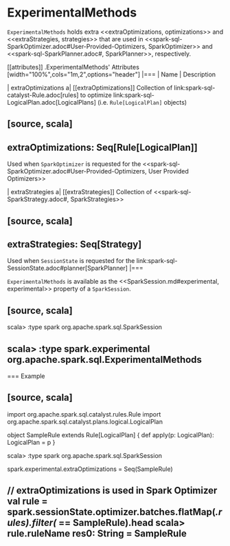 # ExperimentalMethods

`ExperimentalMethods` holds extra <<extraOptimizations, optimizations>> and <<extraStrategies, strategies>> that are used in <<spark-sql-SparkOptimizer.adoc#User-Provided-Optimizers, SparkOptimizer>> and <<spark-sql-SparkPlanner.adoc#, SparkPlanner>>, respectively.

[[attributes]]
.ExperimentalMethods' Attributes
[width="100%",cols="1m,2",options="header"]
|===
| Name
| Description

| extraOptimizations
a| [[extraOptimizations]] Collection of link:spark-sql-catalyst-Rule.adoc[rules] to optimize link:spark-sql-LogicalPlan.adoc[LogicalPlans] (i.e. `Rule[LogicalPlan]` objects)

[source, scala]
----
extraOptimizations: Seq[Rule[LogicalPlan]]
----

Used when `SparkOptimizer` is requested for the <<spark-sql-SparkOptimizer.adoc#User-Provided-Optimizers, User Provided Optimizers>>

| extraStrategies
a| [[extraStrategies]] Collection of <<spark-sql-SparkStrategy.adoc#, SparkStrategies>>

[source, scala]
----
extraStrategies: Seq[Strategy]
----

Used when `SessionState` is requested for the link:spark-sql-SessionState.adoc#planner[SparkPlanner]
|===

`ExperimentalMethods` is available as the <<SparkSession.md#experimental, experimental>> property of a `SparkSession`.

[source, scala]
----
scala> :type spark
org.apache.spark.sql.SparkSession

scala> :type spark.experimental
org.apache.spark.sql.ExperimentalMethods
----

=== Example

[source, scala]
----
import org.apache.spark.sql.catalyst.rules.Rule
import org.apache.spark.sql.catalyst.plans.logical.LogicalPlan

object SampleRule extends Rule[LogicalPlan] {
  def apply(p: LogicalPlan): LogicalPlan = p
}

scala> :type spark
org.apache.spark.sql.SparkSession

spark.experimental.extraOptimizations = Seq(SampleRule)

// extraOptimizations is used in Spark Optimizer
val rule = spark.sessionState.optimizer.batches.flatMap(_.rules).filter(_ == SampleRule).head
scala> rule.ruleName
res0: String = SampleRule
----
